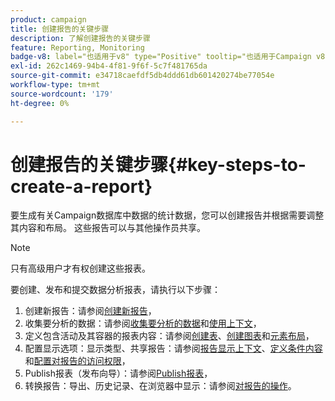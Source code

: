 ```yaml
---
product: campaign
title: 创建报告的关键步骤
description: 了解创建报告的关键步骤
feature: Reporting, Monitoring
badge-v8: label="也适用于v8" type="Positive" tooltip="也适用于Campaign v8"
exl-id: 262c1469-94b4-4f81-9f6f-5c7f481765da
source-git-commit: e34718caefdf5db4ddd61db601420274be77054e
workflow-type: tm+mt
source-wordcount: '179'
ht-degree: 0%

---
```


# 创建报告的关键步骤{#key-steps-to-create-a-report}



要生成有关Campaign数据库中数据的统计数据，您可以创建报告并根据需要调整其内容和布局。 这些报告可以与其他操作员共享。

>[!NOTE]
>
>只有高级用户才有权创建这些报表。

要创建、发布和提交数据分析报表，请执行以下步骤：

1. 创建新报告：请参阅[创建新报告](../../reporting/using/creating-a-new-report.md)，
1. 收集要分析的数据：请参阅[收集要分析的数据](../../reporting/using/collecting-data-to-analyze.md)和[使用上下文](../../reporting/using/using-the-context.md)，
1. 定义包含活动及其容器的报表内容：请参阅[创建表](../../reporting/using/creating-a-table.md)、[创建图表](../../reporting/using/creating-a-chart.md)和[元素布局](../../reporting/using/element-layout.md)，
1. 配置显示选项：显示类型、共享报告：请参阅[报告显示上下文](../../reporting/using/configuring-access-to-the-report.md#report-display-context)、[定义条件内容](../../reporting/using/defining-a-conditional-content.md)和[配置对报告的访问权限](../../reporting/using/configuring-access-to-the-report.md)，
1. Publish报表（发布向导）：请参阅[Publish报表](../../reporting/using/configuring-access-to-the-report.md#publishing-the-report)，
1. 转换报告：导出、历史记录、在浏览器中显示：请参阅[对报告的操作](../../reporting/using/actions-on-reports.md)。

